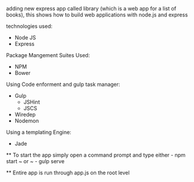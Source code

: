 adding new express app called library (which is a web app for a list of books), this shows how to build web applications with node.js and express

technologies used: 
- Node JS
- Express 

Package Mangement Suites Used:
- NPM
- Bower

Using Code enforment and gulp task manager:
- Gulp
    - JSHint
    - JSCS
- Wiredep
- Nodemon

Using a templating Engine:
- Jade

** To start the app simply open a command prompt and type either
    - npm start
    ~ or ~
    - gulp serve

** Entire app is run through app.js on the root level 
